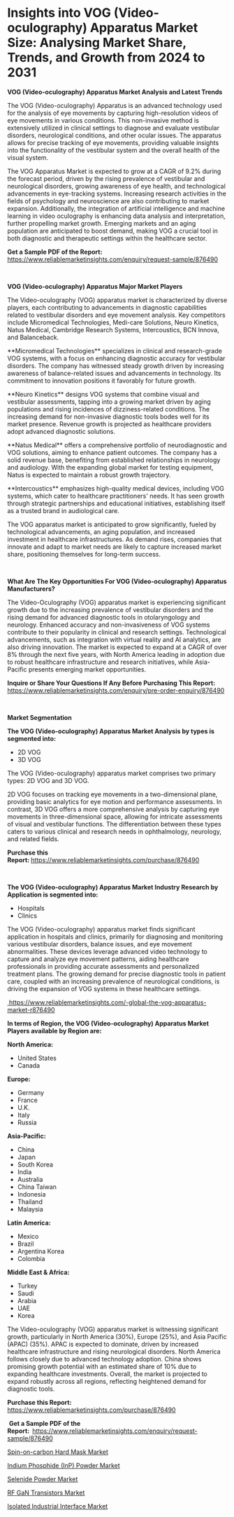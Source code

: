 <p><h1>Insights into VOG (Video-oculography) Apparatus Market Size: Analysing Market Share, Trends, and Growth from 2024 to 2031</h1></p><p><strong>VOG (Video-oculography) Apparatus Market Analysis and Latest Trends</strong></p>
<p><p>The VOG (Video-oculography) Apparatus is an advanced technology used for the analysis of eye movements by capturing high-resolution videos of eye movements in various conditions. This non-invasive method is extensively utilized in clinical settings to diagnose and evaluate vestibular disorders, neurological conditions, and other ocular issues. The apparatus allows for precise tracking of eye movements, providing valuable insights into the functionality of the vestibular system and the overall health of the visual system.</p><p>The VOG Apparatus Market is expected to grow at a CAGR of 9.2% during the forecast period, driven by the rising prevalence of vestibular and neurological disorders, growing awareness of eye health, and technological advancements in eye-tracking systems. Increasing research activities in the fields of psychology and neuroscience are also contributing to market expansion. Additionally, the integration of artificial intelligence and machine learning in video oculography is enhancing data analysis and interpretation, further propelling market growth. Emerging markets and an aging population are anticipated to boost demand, making VOG a crucial tool in both diagnostic and therapeutic settings within the healthcare sector.</p></p>
<p><strong>Get a Sample PDF of the Report:&nbsp;</strong> <a href="https://www.reliablemarketinsights.com/enquiry/request-sample/876490?utm_campaign=1197&utm_medium=2&utm_source=Github&utm_content=ia&utm_term=11102024&utm_id=vog-video-oculography-apparatus">https://www.reliablemarketinsights.com/enquiry/request-sample/876490</a></p>
<p>&nbsp;</p>
<p><strong>VOG (Video-oculography) Apparatus Major Market Players</strong></p>
<p><p>The Video-oculography (VOG) apparatus market is characterized by diverse players, each contributing to advancements in diagnostic capabilities related to vestibular disorders and eye movement analysis. Key competitors include Micromedical Technologies, Medi-care Solutions, Neuro Kinetics, Natus Medical, Cambridge Research Systems, Intercoustics, BCN Innova, and Balanceback.</p><p>**Micromedical Technologies** specializes in clinical and research-grade VOG systems, with a focus on enhancing diagnostic accuracy for vestibular disorders. The company has witnessed steady growth driven by increasing awareness of balance-related issues and advancements in technology. Its commitment to innovation positions it favorably for future growth.</p><p>**Neuro Kinetics** designs VOG systems that combine visual and vestibular assessments, tapping into a growing market driven by aging populations and rising incidences of dizziness-related conditions. The increasing demand for non-invasive diagnostic tools bodes well for its market presence. Revenue growth is projected as healthcare providers adopt advanced diagnostic solutions.</p><p>**Natus Medical** offers a comprehensive portfolio of neurodiagnostic and VOG solutions, aiming to enhance patient outcomes. The company has a solid revenue base, benefiting from established relationships in neurology and audiology. With the expanding global market for testing equipment, Natus is expected to maintain a robust growth trajectory.</p><p>**Intercoustics** emphasizes high-quality medical devices, including VOG systems, which cater to healthcare practitioners' needs. It has seen growth through strategic partnerships and educational initiatives, establishing itself as a trusted brand in audiological care.</p><p>The VOG apparatus market is anticipated to grow significantly, fueled by technological advancements, an aging population, and increased investment in healthcare infrastructures. As demand rises, companies that innovate and adapt to market needs are likely to capture increased market share, positioning themselves for long-term success.</p></p>
<p>&nbsp;</p>
<p><strong>What Are The Key Opportunities For VOG (Video-oculography) Apparatus Manufacturers?</strong></p>
<p><p>The Video-Oculography (VOG) apparatus market is experiencing significant growth due to the increasing prevalence of vestibular disorders and the rising demand for advanced diagnostic tools in otolaryngology and neurology. Enhanced accuracy and non-invasiveness of VOG systems contribute to their popularity in clinical and research settings. Technological advancements, such as integration with virtual reality and AI analytics, are also driving innovation. The market is expected to expand at a CAGR of over 8% through the next five years, with North America leading in adoption due to robust healthcare infrastructure and research initiatives, while Asia-Pacific presents emerging market opportunities.</p></p>
<p><strong>Inquire or Share Your Questions If Any Before Purchasing This Report:</strong> <a href="https://www.reliablemarketinsights.com/enquiry/pre-order-enquiry/876490?utm_campaign=1197&utm_medium=2&utm_source=Github&utm_content=ia&utm_term=11102024&utm_id=vog-video-oculography-apparatus">https://www.reliablemarketinsights.com/enquiry/pre-order-enquiry/876490</a></p>
<p>&nbsp;</p>
<p><strong>Market Segmentation</strong></p>
<p><strong>The VOG (Video-oculography) Apparatus Market Analysis by types is segmented into:</strong></p>
<p><ul><li>2D VOG</li><li>3D VOG</li></ul></p>
<p><p>The VOG (Video-oculography) apparatus market comprises two primary types: 2D VOG and 3D VOG. </p><p>2D VOG focuses on tracking eye movements in a two-dimensional plane, providing basic analytics for eye motion and performance assessments. In contrast, 3D VOG offers a more comprehensive analysis by capturing eye movements in three-dimensional space, allowing for intricate assessments of visual and vestibular functions. The differentiation between these types caters to various clinical and research needs in ophthalmology, neurology, and related fields.</p></p>
<p><strong>Purchase this Report:&nbsp;</strong><a href="https://www.reliablemarketinsights.com/purchase/876490?utm_campaign=1197&utm_medium=2&utm_source=Github&utm_content=ia&utm_term=11102024&utm_id=vog-video-oculography-apparatus">https://www.reliablemarketinsights.com/purchase/876490</a></p>
<p>&nbsp;</p>
<p><strong>The VOG (Video-oculography) Apparatus Market Industry Research by Application is segmented into:</strong></p>
<p><ul><li>Hospitals</li><li>Clinics</li></ul></p>
<p><p>The VOG (Video-oculography) apparatus market finds significant application in hospitals and clinics, primarily for diagnosing and monitoring various vestibular disorders, balance issues, and eye movement abnormalities. These devices leverage advanced video technology to capture and analyze eye movement patterns, aiding healthcare professionals in providing accurate assessments and personalized treatment plans. The growing demand for precise diagnostic tools in patient care, coupled with an increasing prevalence of neurological conditions, is driving the expansion of VOG systems in these healthcare settings.</p></p>
<p><a href="https://www.reliablemarketinsights.com/-global-the-vog-apparatus-market-r876490?utm_campaign=1197&utm_medium=2&utm_source=Github&utm_content=ia&utm_term=11102024&utm_id=vog-video-oculography-apparatus">&nbsp;https://www.reliablemarketinsights.com/-global-the-vog-apparatus-market-r876490</a></p>
<p><strong>In terms of Region, the VOG (Video-oculography) Apparatus Market Players available by Region are:</strong></p>
<p>
    <p> <strong> North America: </strong>
        <ul>
            <li>United States</li>
            <li>Canada</li>
        </ul>
        </p> 
    <p> <strong> Europe: </strong>
        <ul>
            <li>Germany</li>
            <li>France</li>
            <li>U.K.</li>
            <li>Italy</li>
            <li>Russia</li>
        </ul>
        </p> 
    <p> <strong> Asia-Pacific: </strong>
        <ul>
            <li>China</li>
            <li>Japan</li>
            <li>South Korea</li>
            <li>India</li>
            <li>Australia</li>
            <li>China Taiwan</li>
            <li>Indonesia</li>
            <li>Thailand</li>
            <li>Malaysia</li>
        </ul>
        </p> 
    <p> <strong> Latin America: </strong>
        <ul>
            <li>Mexico</li>
            <li>Brazil</li>
            <li>Argentina Korea</li>
            <li>Colombia</li>
        </ul>
        </p> 
    <p> <strong> Middle East & Africa: </strong>
        <ul>
            <li>Turkey</li>
            <li>Saudi</li>
            <li>Arabia</li>
            <li>UAE</li>
            <li>Korea</li>
        </ul>
    </p>
    </p>
<p><p>The Video-oculography (VOG) apparatus market is witnessing significant growth, particularly in North America (30%), Europe (25%), and Asia Pacific (APAC) (35%). APAC is expected to dominate, driven by increased healthcare infrastructure and rising neurological disorders. North America follows closely due to advanced technology adoption. China shows promising growth potential with an estimated share of 10% due to expanding healthcare investments. Overall, the market is projected to expand robustly across all regions, reflecting heightened demand for diagnostic tools.</p></p>
<p><strong>Purchase this Report: </strong><a href="https://www.reliablemarketinsights.com/purchase/876490?utm_campaign=1197&utm_medium=2&utm_source=Github&utm_content=ia&utm_term=11102024&utm_id=vog-video-oculography-apparatus">https://www.reliablemarketinsights.com/purchase/876490</a></p>
<p>&nbsp;<strong>Get a Sample PDF of the Report:&nbsp;&nbsp;</strong><a href="https://www.reliablemarketinsights.com/enquiry/request-sample/876490?utm_campaign=1197&utm_medium=2&utm_source=Github&utm_content=ia&utm_term=11102024&utm_id=vog-video-oculography-apparatus">https://www.reliablemarketinsights.com/enquiry/request-sample/876490</a></p>
<p><strong></strong></p>
<p><p><a href="https://www.linkedin.com/pulse/insights-spin-on-carbon-hard-mask-market-share-competitive-landscape-lefqc?utm_campaign=1197&utm_medium=2&utm_source=Github&utm_content=ia&utm_term=11102024&utm_id=vog-video-oculography-apparatus">Spin-on-carbon Hard Mask Market</a></p><p><a href="https://www.linkedin.com/pulse/global-indium-phosphide-inp-powder-market-projected-grow-etlhe?utm_campaign=1197&utm_medium=2&utm_source=Github&utm_content=ia&utm_term=11102024&utm_id=vog-video-oculography-apparatus">Indium Phosphide (InP) Powder Market</a></p><p><a href="https://www.linkedin.com/pulse/selenide-powder-market-evolution-key-trends-regional-dynamics-t1nqe?utm_campaign=1197&utm_medium=2&utm_source=Github&utm_content=ia&utm_term=11102024&utm_id=vog-video-oculography-apparatus">Selenide Powder Market</a></p><p><a href="https://www.linkedin.com/pulse/unveiling-market-trends-global-rf-gan-transistors-growth-io7kc?utm_campaign=1197&utm_medium=2&utm_source=Github&utm_content=ia&utm_term=11102024&utm_id=vog-video-oculography-apparatus">RF GaN Transistors Market</a></p><p><a href="https://www.linkedin.com/pulse/mapping-isolated-industrial-interface-market-trends-qg7ke?utm_campaign=1197&utm_medium=2&utm_source=Github&utm_content=ia&utm_term=11102024&utm_id=vog-video-oculography-apparatus">Isolated Industrial Interface Market</a></p></p>